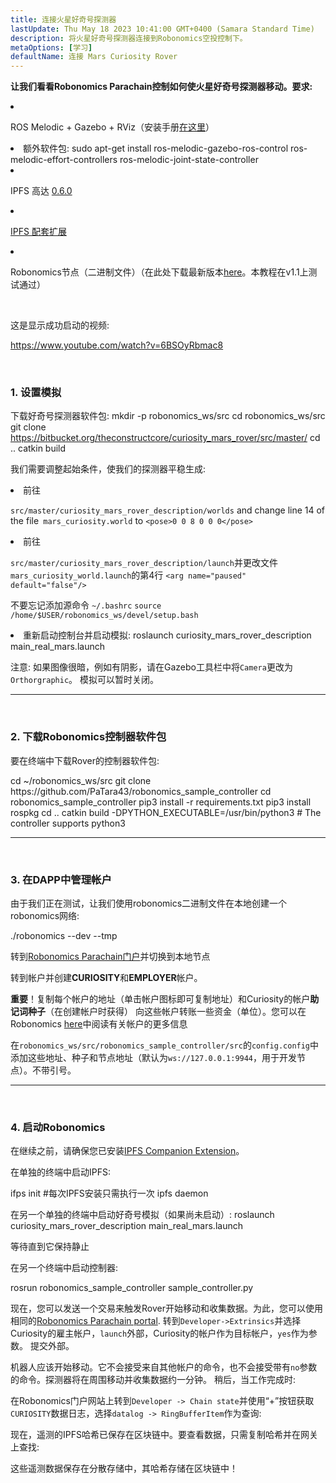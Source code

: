 ```yaml
---
title: 连接火星好奇号探测器
lastUpdate: Thu May 18 2023 10:41:00 GMT+0400 (Samara Standard Time)
description: 将火星好奇号探测器连接到Robonomics空投控制下。
metaOptions: [学习]
defaultName: 连接 Mars Curiosity Rover
---
```


**让我们看看Robonomics Parachain控制如何使火星好奇号探测器移动。要求:**

<List>

<li class="flex">

ROS Melodic + Gazebo + RViz（安装手册[在这里](http://wiki.ros.org/melodic/安装)）

</li>


<li>额外软件包:

<LessonCodeWrapper language="bash" codeClass="big-code">
  sudo apt-get install ros-melodic-gazebo-ros-control ros-melodic-effort-controllers ros-melodic-joint-state-controller
</LessonCodeWrapper>

</li>

<li class="flex">

IPFS 高达 [0.6.0](https://dist.ipfs.io/go-ipfs/v0.6.0/go-ipfs_v0.6.0_linux-386.tar.gz)

</li>

<li class="flex">

[IPFS 配套扩展](https://github.com/ipfs/ipfs-companion)

</li>

<li class="flex">

Robonomics节点（二进制文件）（在此处下载最新版本[here](https://github.com/airalab/robonomics/releases)。本教程在v1.1上测试通过）

</li>

</List>

<br/>

这是显示成功启动的视频:

https://www.youtube.com/watch?v=6BSOyRbmac8


<br/>

### 1. 设置模拟

下载好奇号探测器软件包:
<LessonCodeWrapper language="bash">
  mkdir -p robonomics_ws/src
  cd robonomics_ws/src
  git clone https://bitbucket.org/theconstructcore/curiosity_mars_rover/src/master/
  cd ..
  catkin build
</LessonCodeWrapper>

我们需要调整起始条件，使我们的探测器平稳生成:

<List>

<li>前往

`src/master/curiosity_mars_rover_description/worlds` and change line 14 of the file` mars_curiosity.world` to 
`<pose>0 0 8 0 0 0</pose>`

</li>

<li>前往

`src/master/curiosity_mars_rover_description/launch`并更改文件`mars_curiosity_world.launch`的第4行 
`<arg name="paused" default="false"/>`

不要忘记添加源命令 `~/.bashrc`
`source /home/$USER/robonomics_ws/devel/setup.bash`

</li>

<li> 重新启动控制台并启动模拟:

<LessonCodeWrapper language="bash" codeClass="long-code">
  roslaunch curiosity_mars_rover_description main_real_mars.launch
</LessonCodeWrapper>

<LessonImages imageClasses="mb" src="connect-mars-curiosity-rover/rover.jpg" alt="Mars rover"/>

</li>

</List>

注意: 如果图像很暗，例如有阴影，请在Gazebo工具栏中将`Camera`更改为`Orthorgraphic`。
模拟可以暂时关闭。

------------

<br/>

### 2. 下载Robonomics控制器软件包
要在终端中下载Rover的控制器软件包:

<LessonCodeWrapper language="bash" codeClass="long-code">
cd ~/robonomics_ws/src
git clone https://github.com/PaTara43/robonomics_sample_controller
cd robonomics_sample_controller
pip3 install -r requirements.txt
pip3 install rospkg
cd ..
catkin build -DPYTHON_EXECUTABLE=/usr/bin/python3 # The controller supports python3
</LessonCodeWrapper>


------------

<br/>

### 3. 在DAPP中管理帐户
由于我们正在测试，让我们使用robonomics二进制文件在本地创建一个robonomics网络:

<LessonCodeWrapper language="bash">
  ./robonomics --dev --tmp
</LessonCodeWrapper>

<LessonImages imageClasses="mb" src="connect-mars-curiosity-rover/robonomics.jpg" alt="运行ning node"/>


转到[Robonomics Parachain门户](https://polkadot.js.org/apps/?rpc=wss%3A%2F%2Fkusama.rpc.robonomics.network%2F#/)并切换到本地节点 


<LessonImages imageClasses="mb" src="connect-mars-curiosity-rover/local_node.jpg" alt="Local node"/>


转到帐户并创建**CURIOSITY**和**EMPLOYER**帐户。

**重要**！复制每个帐户的地址（单击帐户图标即可复制地址）和Curiosity的帐户**助记词种子**（在创建帐户时获得）
向这些帐户转账一些资金（单位）。您可以在Robonomics [here](https://wiki.robonomics.network/docs/en/create-account-in-dapp/)中阅读有关帐户的更多信息

<LessonImages imageClasses="mb" src="connect-mars-curiosity-rover/account_creation.jpg" alt="Account creation"/>


在`robonomics_ws/src/robonomics_sample_controller/src`的`config.config`中添加这些地址、种子和节点地址（默认为`ws://127.0.0.1:9944`，用于开发节点）。不带引号。

------------

<br/>

### 4. 启动Robonomics

在继续之前，请确保您已安装[IPFS Companion Extension](https://github.com/ipfs/ipfs-companion)。

在单独的终端中启动IPFS:

<LessonCodeWrapper language="bash" codeClass="long-code">
ifps init #每次IPFS安装只需执行一次
ipfs daemon
</LessonCodeWrapper>

在另一个单独的终端中启动好奇号模拟（如果尚未启动）:
<LessonCodeWrapper language="bash" codeClass="long-code">
roslaunch curiosity_mars_rover_description main_real_mars.launch
</LessonCodeWrapper>

等待直到它保持静止

在另一个终端中启动控制器:

<LessonCodeWrapper language="bash" codeClass="long-code">
rosrun robonomics_sample_controller sample_controller.py
</LessonCodeWrapper>

<LessonImages imageClasses="mb" src="connect-mars-curiosity-rover/controller.jpg" alt="Controller"/>

现在，您可以发送一个交易来触发Rover开始移动和收集数据。为此，您可以使用相同的[Robonomics Parachain portal](https://polkadot.js.org/apps/?rpc=wss%3A%2F%2Fkusama.rpc.robonomics.network%2F#/).
转到`Developer->Extrinsics`并选择Curiosity的雇主帐户，`launch`外部，Curiosity的帐户作为目标帐户，`yes`作为参数。
提交外部。

<LessonImages imageClasses="mb" src="connect-mars-curiosity-rover/extrinsic.jpg" alt="Extrinsic"/>

机器人应该开始移动。它不会接受来自其他帐户的命令，也不会接受带有`no`参数的命令。探测器将在周围移动并收集数据约一分钟。
稍后，当工作完成时:

<LessonImages imageClasses="mb" src="connect-mars-curiosity-rover/job_done.jpg" alt="Job done"/>


在Robonomics门户网站上转到`Developer -> Chain state`并使用“+”按钮获取`CURIOSITY`数据日志，选择`datalog -> RingBufferItem`作为查询: 

<LessonImages imageClasses="mb" src="connect-mars-curiosity-rover/datalog.jpg" alt="Datalog"/>


现在，遥测的IPFS哈希已保存在区块链中。要查看数据，只需复制哈希并在网关上查找:

<LessonImages imageClasses="mb" src="connect-mars-curiosity-rover/data_in_ipfs.jpg" alt="Data in IPFS"/>


这些遥测数据保存在分散存储中，其哈希存储在区块链中！
